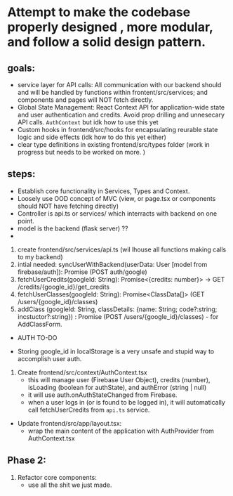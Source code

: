 # Attempt to make the codebase properly designed , more modular, and follow a solid design pattern.

## goals:

- service layer for API calls: All communication with our backend should and will be handled by functions within frontent/src/services; and components and pages will NOT fetch directly.
- Global State Management: React Context API for application-wide state and user authentication and credits. Avoid prop drilling and unnesecary API calls. `AuthContext` but idk how to use this yet
- Custom hooks in frontend/src/hooks for encapsulating reurable state logic and side effects (idk how to do this yet either)
- clear type definitions in existing frontend/src/types folder (work in progress but needs to be worked on more. )

## steps:

- Establish core functionality in Services, Types and Context.
- Loosely use OOD concept of MVC (view, or page.tsx or components should NOT have fetching directly)
- Controller is api.ts or services/ which interracts with backend on one point.
- model is the backend (flask server) ??
-

1. create frontend/src/services/api.ts (wil lhouse all functions making calls to my backend)
2. intial needed: syncUserWithBackend(userData: User [model from firebase/auth]): Promise<Type> (POST auth/google)
3. fetchUserCredits(googleId: String): Promise<{credits: number}> -> GET /credits/{google_id}/get_credits
4. fetchUserClasses(googleId: String): Promise<ClassData[]> (GET /users/{google_id}/classes)
5. addClass (googleId: String, classDetails: {name: String; code?:string; incstuctor?:string}) : Promise<ClassData> (POST /users/{google_id}/classes) - for AddClassForm.

- AUTH TO-DO

* Storing google_id in localStorage is a very unsafe and stupid way to accomplish user auth.

1. Create frontend/src/context/AuthContext.tsx
   - this will manage user (Firebase User Object), credits (number), isLoading (boolean for authState), and authError (string | null)
   - it will use auth.onAuthStateChanged from Firebase.
   - when a user logs in (or is found to be logged in), it will automatically call fetchUserCredits from `api.ts` service.

- Update frontend/src/app/layout.tsx:
  - wrap the main content of the application with AuthProvider from AuthContext.tsx

## Phase 2:

1. Refactor core components:
   - use all the shit we just made.
